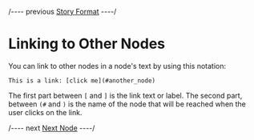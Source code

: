 
/---- previous
[Story Format](story-format.md)
----/

# Linking to Other Nodes

You can link to other nodes in a node's text by using this notation:

```toothrot
This is a link: [click me](#another_node)
```

The first part between `[` and `]` is the link text or label.
The second part, between `(#` and `)` is the name of the node that will be reached
when the user clicks on the link.

/---- next
[Next Node](next-node.md)
----/
